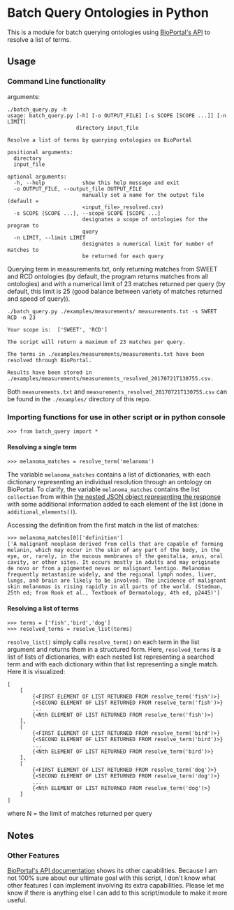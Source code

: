 # Batch Query Ontologies in Python
This is a module for batch querying ontologies using [BioPortal's API](http://data.bioontology.org/documentation) to resolve a list of terms.

## Usage

### Command Line functionality
arguments:
```
./batch_query.py -h
usage: batch_query.py [-h] [-o OUTPUT_FILE] [-s SCOPE [SCOPE ...]] [-n LIMIT]
                      directory input_file

Resolve a list of terms by querying ontologies on BioPortal

positional arguments:
  directory
  input_file

optional arguments:
  -h, --help            show this help message and exit
  -o OUTPUT_FILE, --output_file OUTPUT_FILE
                        manually set a name for the output file (default =
                        <input_file>_resolved.csv)
  -s SCOPE [SCOPE ...], --scope SCOPE [SCOPE ...]
                        designates a scope of ontologies for the program to
                        query
  -n LIMIT, --limit LIMIT
                        designates a numerical limit for number of matches to
                        be returned for each query
```
Querying term in measurements.txt, only returning matches from SWEET and RCD ontologies (by default, the program returns matches from all ontologies) and with a numerical limit of 23 matches returned per query (by default, this limit is 25 (good balance between variety of matches returned and speed of query)).
```
./batch_query.py ./examples/measurements/ measurements.txt -s SWEET RCD -n 23

Your scope is:  ['SWEET', 'RCD']

The script will return a maximum of 23 matches per query.

The terms in ./examples/measurements/measurements.txt have been resolved through BioPortal.

Results have been stored in ./examples/measurements/measurements_resolved_20170721T130755.csv.
```
Both `measurements.txt` and `measurements_resolved_20170721T130755.csv` can be found in the `./examples/` directory of this repo.

### Importing functions for use in other script or in python console
```
>>> from batch_query import *
```

#### Resolving a single term
```
>>> melanoma_matches = resolve_term('melanoma')
```

The variable `melanoma_matches` contains a list of dictionaries, with each dictionary representing an individual resolution through an ontology on BioPortal. To clarify, the variable `melanoma_matches` contains the list `collection` from within [the nested JSON object representing the response](http://data.bioontology.org/search?q=melanoma) with some additional information added to each element of the list (done in `additional_elements()`).

Accessing the definition from the first match in the list of matches:

```
>>> melanoma_matches[0]['definition']
['A malignant neoplasm derived from cells that are capable of forming melanin, which may occur in the skin of any part of the body, in the eye, or, rarely, in the mucous membranes of the genitalia, anus, oral cavity, or other sites. It occurs mostly in adults and may originate de novo or from a pigmented nevus or malignant lentigo. Melanomas frequently metastasize widely, and the regional lymph nodes, liver, lungs, and brain are likely to be involved. The incidence of malignant skin melanomas is rising rapidly in all parts of the world. (Stedman, 25th ed; from Rook et al., Textbook of Dermatology, 4th ed, p2445)']
```

#### Resolving a list of terms
```
>>> terms = ['fish','bird','dog']
>>> resolved_terms = resolve_list(terms)
```
`resolve_list()` simply calls `resolve_term()` on each term in the list argument and returns them in a structured form. Here, `resolved_terms` is a list of lists of dictionaries, with each nested list representing a searched term and with each dictionary within that list representing a single match. Here it is visualized:

```
[
	[
		{<FIRST ELEMENT OF LIST RETURNED FROM resolve_term('fish')>}
		{<SECOND ELEMENT OF LIST RETURNED FROM resolve_term('fish')>}
		...
		{<Nth ELEMENT OF LIST RETURNED FROM resolve_term('fish')>}
	],
	[
		{<FIRST ELEMENT OF LIST RETURNED FROM resolve_term('bird')>}
		{<SECOND ELEMENT OF LIST RETURNED FROM resolve_term('bird')>}
		...
		{<Nth ELEMENT OF LIST RETURNED FROM resolve_term('bird')>}
	],
	[
		{<FIRST ELEMENT OF LIST RETURNED FROM resolve_term('dog')>}
		{<SECOND ELEMENT OF LIST RETURNED FROM resolve_term('dog')>}
		...
		{<Nth ELEMENT OF LIST RETURNED FROM resolve_term('dog')>}
	]
]
```

where N = the limit of matches returned per query


## Notes
### Other Features
[BioPortal's API documentation](http://data.bioontology.org/documentation) shows its other capabilities. Because I am not 100% sure about our ultimate goal with this script, I don't know what other features I can implement involving its extra capabilities. Please let me know if there is anything else I can add to this script/module to make it more useful.
